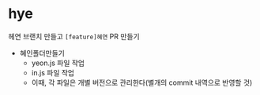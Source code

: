 # hye
헤연 브랜치 만들고 `[feature]혜연` PR 만들기
- 혜인폴더만들기
    - yeon.js 파일 작업
    - in.js 파일 작업
    - 이때, 각 파일은 개별 버전으로 관리한다(별개의 commit 내역으로 반영할 것)
